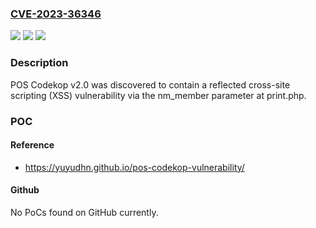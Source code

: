 ### [CVE-2023-36346](https://cve.mitre.org/cgi-bin/cvename.cgi?name=CVE-2023-36346)
![](https://img.shields.io/static/v1?label=Product&message=n%2Fa&color=blue)
![](https://img.shields.io/static/v1?label=Version&message=n%2Fa&color=blue)
![](https://img.shields.io/static/v1?label=Vulnerability&message=n%2Fa&color=brighgreen)

### Description

POS Codekop v2.0 was discovered to contain a reflected cross-site scripting (XSS) vulnerability via the nm_member parameter at print.php.

### POC

#### Reference
- https://yuyudhn.github.io/pos-codekop-vulnerability/

#### Github
No PoCs found on GitHub currently.

